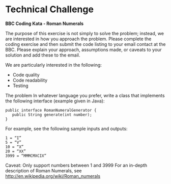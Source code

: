# Technical Challenge

**BBC Coding Kata - Roman Numerals**

The purpose of this exercise is not simply to solve the problem; instead, we are interested in how you approach the problem.
Please complete the coding exercise and then submit the code listing to your email contact at the BBC. Please explain your approach, assumptions made, or caveats to your solution and add these to the email.

We are particularly interested in the following:
- Code quality
- Code readability
- Testing

The problem
In whatever language you prefer, write a class that implements the following interface (example given in Java):
```
public interface RomanNumeralGenerator {
   public String generate(int number); 
}
```

For example, see the following sample inputs and outputs: 
```
1 = “I” 
5 = “V” 
10 = “X” 
20 = “XX” 
3999 = “MMMCMXCIX”
```

Caveat: Only support numbers between 1 and 3999 
For an in-depth description of Roman Numerals, see 
http://en.wikipedia.org/wiki/Roman_numerals
